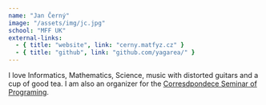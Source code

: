 ```yaml
---
name: "Jan Černý"
image: "/assets/img/jc.jpg"
school: "MFF UK"
external-links:
  - { title: "website", link: "cerny.matfyz.cz" }
  - { title: "github", link: "github.com/yagarea/" }
---
```


I love Informatics, Mathematics, Science, music with distorted guitars and a cup of good tea.
I am also an organizer for the [Corresdpondece Seminar of Programing](https://ksp.mff.cuni.cz/). 
